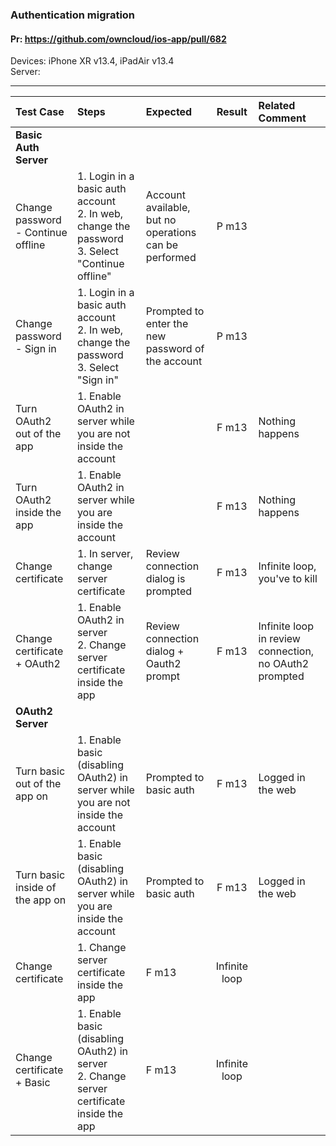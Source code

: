 ### Authentication migration

#### Pr: https://github.com/owncloud/ios-app/pull/682

Devices: iPhone XR v13.4, iPadAir v13.4<br>
Server: 

---

 
| Test Case | Steps | Expected | Result | Related Comment | 
| :-------- | :---- | :------- | :----: | :-------------- | 
|**Basic Auth Server**|||||
| Change password - Continue offline | 1. Login in a basic auth account<br>2. In web, change the password<br>3. Select "Continue offline" | Account available, but no operations can be performed | P m13 | | |
| Change password - Sign in | 1. Login in a basic auth account<br>2. In web, change the password<br>3. Select "Sign in" | Prompted to enter the new password of the account | P m13 | | |
| Turn OAuth2 out of the app | 1. Enable OAuth2 in server while you are not inside the account | | F m13| Nothing happens | |
| Turn OAuth2 inside the app | 1. Enable OAuth2 in server while you are inside the account | |F m13 | Nothing happens | |
| Change certificate | 1. In server, change server certificate | Review connection dialog is prompted | F m13 | Infinite loop, you've to kill |
| Change certificate + OAuth2  | 1. Enable OAuth2 in server<br>2. Change server certificate inside the app | Review connection dialog + Oauth2 prompt | F m13 | Infinite loop in review connection, no OAuth2 prompted | |
|**OAuth2 Server**|||||
| Turn basic out of the app on | 1. Enable basic (disabling OAuth2) in server while you are not inside the account | Prompted to basic auth | F m13 | Logged in the web | |
| Turn basic inside of the app on | 1. Enable basic (disabling OAuth2) in server while you are inside the account | Prompted to basic auth | F m13 | Logged in the web | |
| Change certificate | 1. Change server certificate inside the app | F m13 | Infinite loop | |
| Change certificate + Basic  | 1. Enable basic (disabling OAuth2) in server<br>2. Change server certificate inside the app | F m13 | Infinite loop| |